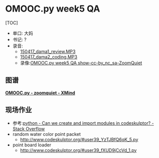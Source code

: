 # OMOOC.py week5 QA

[TOC]

- 单口: 大妈
- 书记: ?
- 录音: 
    + [150417_dama1_review.MP3](http://openmindclub.qiniudn.com/res/tapes/150417-dama-qa/150417_dama1_review.MP3)
    + [150417_dama2_coding.MP3](http://openmindclub.qiniudn.com/res/tapes/150417-dama-qa/150417_dama2_coding.MP3)
    + 录像:[OMOOC.py week5 QA show-cc-by_nc_sa-ZoomQuiet](http://youtu.be/3DhRW57PxQY)

## 图谱

**[OMOOC.py - zoomquiet - XMind](http://www.xmind.net/m/83Sr/)**
    

## 现场作业

- 参考:[python - Can we create and import modules in codeskulptor? - Stack Overflow](http://stackoverflow.com/questions/22651231/can-we-create-and-import-modules-in-codeskulptor)
- random water color point packet
  + http://www.codeskulptor.org/#user39_YzTJBfQ6qK_5.py
- point board loader
  + http://www.codeskulptor.org/#user39_fXUD9jCcVd_1.py


    